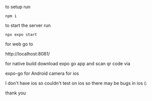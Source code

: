 to setup run

```
npm i
```

to start the server run

```
npx expo start
```

for web go to

http://localhost:8081/

for native build download expo go app and scan qr code via

expo-go for Android
camera for ios

I don't have ios so couldn't test on ios so there may be bugs in ios (:

thank you
